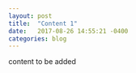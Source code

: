 ```yaml
---
layout: post
title:  "Content 1"
date:   2017-08-26 14:55:21 -0400
categories: blog
---
```


content to be added
